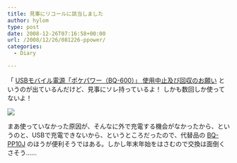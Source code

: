 ```yaml
---
title: 見事にリコールに該当しました
author: hylom
type: post
date: 2008-12-26T07:16:58+00:00
url: /2008/12/26/081226-ppower/
categories:
  - Diary

---
```

「   [USBモバイル電源「ポケパワー（BQ-600）」 使用中止及び回収のお願い][1] というのが出ているんだけど、見事にソレ持っているよ！ しかも数回しか使ってないよ！

 ![][2]

まあ使っていなかった原因が、そんなに外で充電する機会がなかったから、というのと、USBで充電できないから、というところだったので、代替品の    [BQ-PP10J][3] のほうが便利そうではある。しかし年末年始をはさむので交換は面倒くさそう…… 

</img>

 [1]: http://panasonic.co.jp/ec/info/usb/
 [2]: /img/blog/081226-pp.jpg
 [3]: http://ctlg.panasonic.jp/product/info.do?pg=04&hb=BQ-PP10KF
